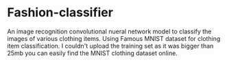 # Fashion-classifier
An image recognition convolutional nueral network model to classify the images of various clothing items.
Using Famous MNIST dataset for clothing item classification.
I couldn't upload the training set as it was bigger than 25mb you can easily find the MNIST clothing dataset online.
